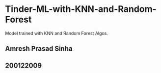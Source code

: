 # Tinder-ML-with-KNN-and-Random-Forest
Model trained with KNN and Random Forest Algos.

## Amresh Prasad Sinha
## 200122009
